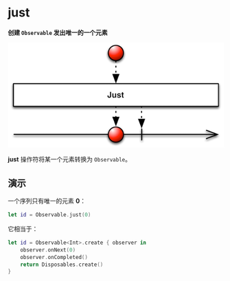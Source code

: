 # just

**创建 `Observable` 发出唯一的一个元素**

![](../.gitbook/assets/just.png)

**just** 操作符将某一个元素转换为 `Observable`。

## 演示

一个序列只有唯一的元素 **0**：

```swift
let id = Observable.just(0)
```

它相当于：

```swift
let id = Observable<Int>.create { observer in
    observer.onNext(0)
    observer.onCompleted()
    return Disposables.create()
}
```


